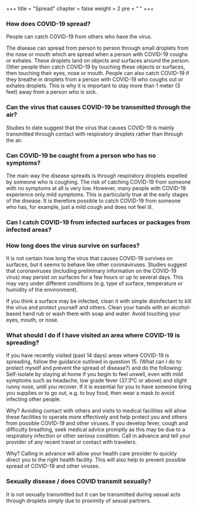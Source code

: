 +++
title = "Spread"
chapter = false
weight = 2
pre = "<b> </b>"
+++

### How does COVID-19 spread? 

People can catch COVID-19 from others who have the virus. 

The disease can spread from person to person through small droplets from the nose or mouth which are spread when a person with COVID-19 coughs or exhales. 
These droplets land on objects and surfaces around the person. 
Other people then catch COVID-19 by touching these objects or surfaces, then touching their eyes, nose or mouth. 
People can also catch COVID-19 if they breathe in droplets from a person with COVID-19 who coughs out or exhales droplets. This is why it is important to stay more than 1 meter (3 feet) away from a person who is sick.

### Can the virus that causes COVID-19 be transmitted through the air?
Studies to date suggest that the virus that causes COVID-19 is mainly transmitted through contact with respiratory droplets rather than through the air. 



### Can COVID-19 be caught from a person who has no symptoms? 
The main way the disease spreads is through respiratory droplets expelled by someone who is coughing. The risk of catching COVID-19 from someone with no symptoms at all is very low. However, many people with COVID-19 experience only mild symptoms. This is particularly true at the early stages of the disease. It is therefore possible to catch COVID-19 from someone who has, for example, just a mild cough and does not feel ill.  


### Can I catch COVID-19 from infected surfaces or packages from infected areas?
###  How long does the virus survive on surfaces? 

It is not certain how long the virus that causes COVID-19 survives on surfaces, but it seems to behave like other coronaviruses. Studies suggest that coronaviruses (including preliminary information on the COVID-19 virus) may persist on surfaces for a few hours or up to several days. This may vary under different conditions (e.g. type of surface, temperature or humidity of the environment).

If you think a surface may be infected, clean it with simple disinfectant to kill the virus and protect yourself and others. Clean your hands with an alcohol-based hand rub or wash them with soap and water. Avoid touching your eyes, mouth, or nose.

###  What should I do if I have visited an area where COVID-19 is spreading? 

If you have recently visited (past 14 days) areas where COVID-19 is spreading, follow the guidance outlined in question 15. (What can I do to protect myself and prevent the spread of disease?) and do the following:
Self-isolate by staying at home if you begin to feel unwell, even with mild symptoms such as headache, low grade fever (37.3°C or above) and slight runny nose, until you recover. 
If it is essential for you to have someone bring you supplies or to go out, e.g. to buy food, then wear a mask to avoid infecting other people.

Why?
Avoiding contact with others and visits to medical facilities will allow these facilities to operate more effectively and help protect you and others from possible COVID-19 and other viruses.
If you develop fever, cough and difficulty breathing, seek medical advice promptly as this may be due to a respiratory infection or other serious condition. Call in advance and tell your provider of any recent travel or contact with travelers.

Why? 
Calling in advance will allow your health care provider to quickly direct you to the right health facility. This will also help to prevent possible spread of COVID-19 and other viruses.


### Sexually disease / does COVID transmit sexually? 
It is not sexually transmitted but it can be transmitted during sexual acts through droplets simply due to proximity of sexual partners.

